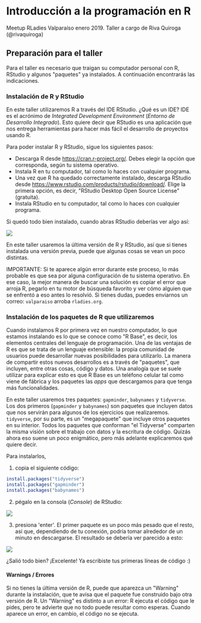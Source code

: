 # Introducción  a la programación en R

Meetup RLadies Valparaíso enero 2019. Taller a cargo de Riva Quiroga (@rivaquiroga)

## Preparación para el taller
Para el taller es necesario que traigan su computador personal con R, RStudio y algunos "paquetes" ya instalados. A continuación encontrarás las indicaciones.

### Instalación de R y RStudio

En este taller utilizaremos R a través del IDE RStudio. ¿Qué es un IDE? IDE es el acrónimo de *Integrated Development Environment* (*Entorno de Desarrollo Integrado*). Esto quiere decir que RStudio es una aplicación que nos entrega herramientas para hacer más fácil el desarrollo de proyectos usando R.

Para poder instalar R y RStudio, sigue los siguientes pasos:

- Descarga R desde https://cran.r-project.org/. Debes elegir la opción que corresponda, según tu sistema operativo.
- Instala R en tu computador, tal como lo haces con cualquier programa.
- Una vez que R ha quedado correctamente instalado, descarga RStudio desde https://www.rstudio.com/products/rstudio/download/. Elige la primera opción, es decir, "RStudio Desktop Open Source License" (gratuita).
- Instala RStudio en tu computador, tal como lo haces con cualquier programa.

Si quedó todo bien instalado, cuando abras RStudio deberías ver algo así:

![](https://github.com/rivaquiroga/RLadies-Santiago/blob/master/images/rstudio.png)

En este taller usaremos la última versión de R y RStudio, así que si tienes instalada una versión previa, puede que algunas cosas se vean un poco distintas.

IMPORTANTE: Si te aparece algún error durante este proceso, lo más probable es que sea por alguna configuración de tu sistema operativo. En ese caso, la mejor manera de buscar una solución es copiar el error que arroja R, pegarlo en tu motor de búsqueda favorito y ver cómo alguien que se enfrentó a eso antes lo resolvió. Si tienes dudas, puedes enviarnos un correo: `valparaiso` arroba `rladies.org`.

### Instalación de los paquetes de R que utilizaremos

Cuando instalamos R por primera vez en nuestro computador, lo que estamos instalando es lo que se conoce como "R Base", es decir, los elementos centrales del lenguaje de programación. Una de las ventajas de R es que se trata de un lenguaje extensible: la propia comunidad de usuarios puede desarrollar nuevas posibilidades para utilizarlo. La manera de compartir estos nuevos desarrollos es a través de "paquetes", que incluyen, entre otras cosas, código y datos. Una analogía que se suele utilizar para explicar esto es que R Base es un teléfono celular tal como viene de fábrica y los paquetes las _apps_ que descargamos para que tenga más funcionalidades.

En este taller usaremos tres paquetes: `gapminder`, `babynames` y `tidyverse`. Los dos primeros (`gapminder` y `babynames`) son paquetes que incluyen datos que nos servirán para algunos de los ejercicios que realizaremos. `tidyverse`, por su parte, es un "megapaquete" que incluye otros paquetes en su interior. Todos los paquetes que conforman "el Tidyverse" comparten la misma visión sobre el trabajo con datos y la escritura de código. Quizás ahora eso suene un poco enigmático, pero más adelante explicaremos qué quiere decir.

Para instalarlos,

1. copia el siguiente código:

```r
install.packages("tidyverse")
install.packages("gapminder")
install.packages("babynames")
```

2. pégalo en la consola (_Console_) de RStudio:

![](https://github.com/rivaquiroga/RLadies-Santiago/blob/master/images/install.packages.png)

3. presiona 'enter'.
El primer paquete es un poco más pesado que el resto, así que, dependiendo de tu conexión, podría tomar alrededor de un minuto en descargarse. El resultado se debería ver parecido a esto:

![](https://github.com/rivaquiroga/RLadies-Santiago/blob/master/images/paquetes_instalados.png)

¿Salió todo bien? ¡Excelente! Ya escribiste tus primeras líneas de código :)

#### Warnings / Errores
Si no tienes la última versión de R, puede que aparezca un "Warning" durante la instalación, que te avisa que el paquete fue construido bajo otra versión de R. Un "Warning" es distinto a un error: R ejecuta el código que le pides, pero te advierte que no todo puede resultar como esperas. Cuando aparece un error, en cambio, el código no se ejecuta.

